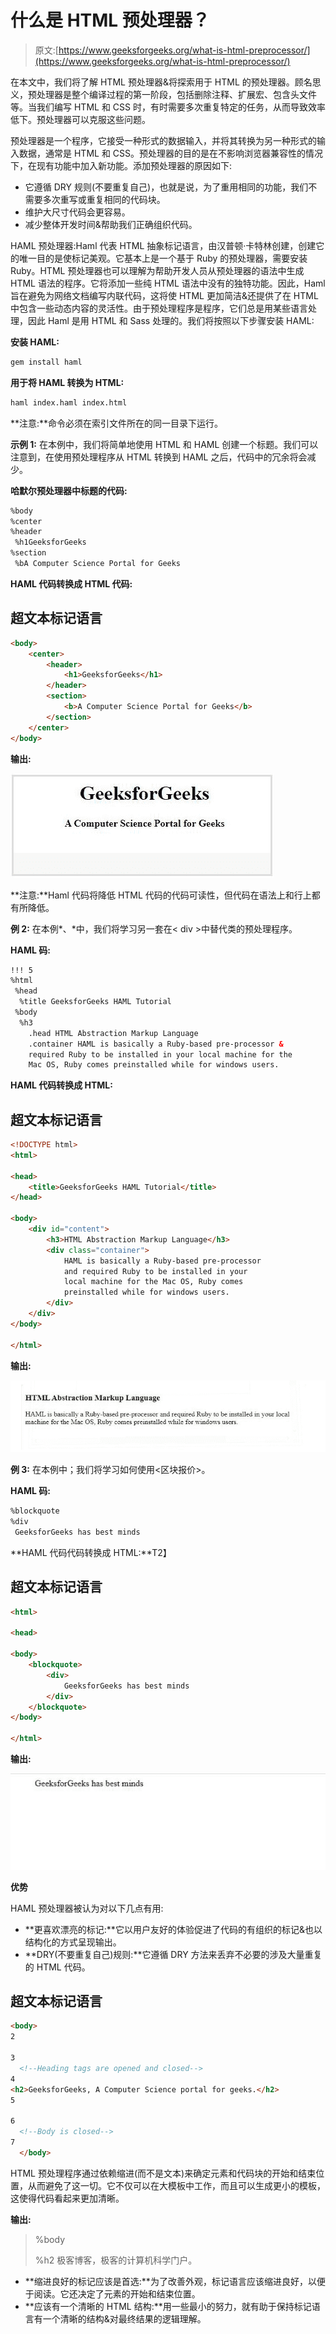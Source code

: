 # 什么是 HTML 预处理器？

> 原文:[https://www.geeksforgeeks.org/what-is-html-preprocessor/](https://www.geeksforgeeks.org/what-is-html-preprocessor/)

在本文中，我们将了解 HTML 预处理器&将探索用于 HTML 的预处理器。顾名思义，预处理器是整个编译过程的第一阶段，包括删除注释、扩展宏、包含头文件等。当我们编写 HTML 和 CSS 时，有时需要多次重复特定的任务，从而导致效率低下。预处理器可以克服这些问题。

预处理器是一个程序，它接受一种形式的数据输入，并将其转换为另一种形式的输入数据，通常是 HTML 和 CSS。预处理器的目的是在不影响浏览器兼容性的情况下，在现有功能中加入新功能。添加预处理器的原因如下:

*   它遵循 DRY 规则(不要重复自己)，也就是说，为了重用相同的功能，我们不需要多次重写或重复相同的代码块。
*   维护大尺寸代码会更容易。
*   减少整体开发时间&帮助我们正确组织代码。

HAML 预处理器:Haml 代表 HTML 抽象标记语言，由汉普顿·卡特林创建，创建它的唯一目的是使标记美观。它基本上是一个基于 Ruby 的预处理器，需要安装 Ruby。HTML 预处理器也可以理解为帮助开发人员从预处理器的语法中生成 HTML 语法的程序。它将添加一些纯 HTML 语法中没有的独特功能。因此，Haml 旨在避免为网络文档编写内联代码，这将使 HTML 更加简洁&还提供了在 HTML 中包含一些动态内容的灵活性。由于预处理程序是程序，它们总是用某些语言处理，因此 Haml 是用 HTML 和 Sass 处理的。我们将按照以下步骤安装 HAML:

**安装 HAML:**

```html
gem install haml
```

**用于将 HAML 转换为 HTML:**

```html
haml index.haml index.html
```

**注意:**命令必须在索引文件所在的同一目录下运行。

**示例 1:** 在本例中，我们将简单地使用 HTML 和 HAML 创建一个标题。我们可以注意到，在使用预处理程序从 HTML 转换到 HAML 之后，代码中的冗余将会减少。

**哈默尔预处理器中标题的代码:**

```html
%body
%center
%header
 %h1GeeksforGeeks
%section 
 %bA Computer Science Portal for Geeks
```

**HAML 代码转换成 HTML 代码:**

## 超文本标记语言

```html
<body>
    <center>
        <header>
            <h1>GeeksforGeeks</h1>
        </header>
        <section>
            <b>A Computer Science Portal for Geeks</b>
        </section>
    </center>
</body>
```

**输出:**

![](img/af3b997299b80987cf2f722b102223a8.png)

**注意:**Haml 代码将降低 HTML 代码的代码可读性，但代码在语法上和行上都有所降低。

**例 2:** 在本例*、*中，我们将学习另一套在< div >中替代类的预处理程序。

**HAML 码:**

```html
!!! 5
%html
 %head
  %title GeeksforGeeks HAML Tutorial
 %body 
  %h3
    .head HTML Abstraction Markup Language
    .container HAML is basically a Ruby-based pre-processor &
    required Ruby to be installed in your local machine for the
    Mac OS, Ruby comes preinstalled while for windows users.
```

**HAML 代码转换成 HTML:**

## 超文本标记语言

```html
<!DOCTYPE html>
<html>

<head>
    <title>GeeksforGeeks HAML Tutorial</title>
</head>

<body>
    <div id="content">
        <h3>HTML Abstraction Markup Language</h3>
        <div class="container">
            HAML is basically a Ruby-based pre-processor
            and required Ruby to be installed in your
            local machine for the Mac OS, Ruby comes
            preinstalled while for windows users.
        </div>
    </div>
</body>

</html>
```

**输出:**

![](img/30f4d5cfd54932e8565d5c968a38ce0e.png)

**例 3:** 在本例中；我们将学习如何使用<区块报价>。

**HAML 码:**

```html
%blockquote
%div 
 GeeksforGeeks has best minds
```

**HAML 代码代码转换成 HTML:**T2】

## 超文本标记语言

```html
<html>

<head>

<body>
    <blockquote>
        <div>
            GeeksforGeeks has best minds
        </div>
    </blockquote>
</body>

</html>
```

**输出:**

![](img/d1f434827b43d83353d975e62c5b9dc2.png)

**优势**

HAML 预处理器被认为对以下几点有用:

*   **更喜欢漂亮的标记:**它以用户友好的体验促进了代码的有组织的标记&也以结构化的方式呈现输出。
*   **DRY(不要重复自己)规则:**它遵循 DRY 方法来丢弃不必要的涉及大量重复的 HTML 代码。

## 超文本标记语言

```html
<body>
2

3
  <!--Heading tags are opened and closed-->
4
<h2>GeeksforGeeks, A Computer Science portal for geeks.</h2>  
5
​
6
  <!--Body is closed-->
7
  </body>
```

HTML 预处理程序通过依赖缩进(而不是文本)来确定元素和代码块的开始和结束位置，从而避免了这一切。它不仅可以在大模板中工作，而且可以生成更小的模板，这使得代码看起来更加清晰。

**输出:**

> %body
> 
> %h2 极客博客，极客的计算机科学门户。

*   **缩进良好的标记应该是首选:**为了改善外观，标记语言应该缩进良好，以便于阅读。它还决定了元素的开始和结束位置。
*   **应该有一个清晰的 HTML 结构:**用一些最小的努力，就有助于保持标记语言有一个清晰的结构&对最终结果的逻辑理解。